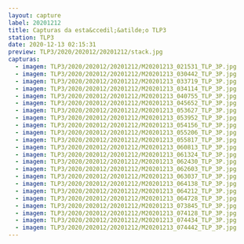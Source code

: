 ```yaml
---
layout: capture
label: 20201212
title: Capturas da esta&ccedil;&atilde;o TLP3
station: TLP3
date: 2020-12-13 02:15:31
preview: TLP3/2020/202012/20201212/stack.jpg
capturas:
  - imagem: TLP3/2020/202012/20201212/M20201213_021531_TLP_3P.jpg
  - imagem: TLP3/2020/202012/20201212/M20201213_030442_TLP_3P.jpg
  - imagem: TLP3/2020/202012/20201212/M20201213_033719_TLP_3P.jpg
  - imagem: TLP3/2020/202012/20201212/M20201213_034114_TLP_3P.jpg
  - imagem: TLP3/2020/202012/20201212/M20201213_040755_TLP_3P.jpg
  - imagem: TLP3/2020/202012/20201212/M20201213_045652_TLP_3P.jpg
  - imagem: TLP3/2020/202012/20201212/M20201213_053627_TLP_3P.jpg
  - imagem: TLP3/2020/202012/20201212/M20201213_053952_TLP_3P.jpg
  - imagem: TLP3/2020/202012/20201212/M20201213_054156_TLP_3P.jpg
  - imagem: TLP3/2020/202012/20201212/M20201213_055206_TLP_3P.jpg
  - imagem: TLP3/2020/202012/20201212/M20201213_055817_TLP_3P.jpg
  - imagem: TLP3/2020/202012/20201212/M20201213_060813_TLP_3P.jpg
  - imagem: TLP3/2020/202012/20201212/M20201213_061324_TLP_3P.jpg
  - imagem: TLP3/2020/202012/20201212/M20201213_062430_TLP_3P.jpg
  - imagem: TLP3/2020/202012/20201212/M20201213_062603_TLP_3P.jpg
  - imagem: TLP3/2020/202012/20201212/M20201213_063037_TLP_3P.jpg
  - imagem: TLP3/2020/202012/20201212/M20201213_064138_TLP_3P.jpg
  - imagem: TLP3/2020/202012/20201212/M20201213_064212_TLP_3P.jpg
  - imagem: TLP3/2020/202012/20201212/M20201213_064728_TLP_3P.jpg
  - imagem: TLP3/2020/202012/20201212/M20201213_073845_TLP_3P.jpg
  - imagem: TLP3/2020/202012/20201212/M20201213_074128_TLP_3P.jpg
  - imagem: TLP3/2020/202012/20201212/M20201213_074434_TLP_3P.jpg
  - imagem: TLP3/2020/202012/20201212/M20201213_074442_TLP_3P.jpg
---
```

